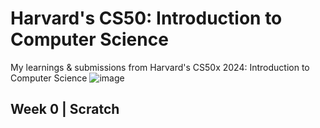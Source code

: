 # Harvard's CS50: Introduction to Computer Science
My learnings &amp; submissions from Harvard's CS50x 2024: Introduction to Computer Science
![image](https://github.com/thousandecibles/CS50x2023/assets/83544346/2ad27954-1af7-4233-9071-cd192c007d82)
## Week 0 | Scratch
